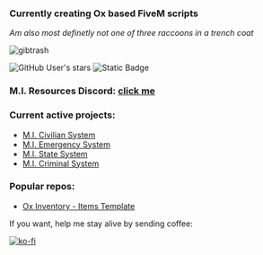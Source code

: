 ### Currently creating Ox based FiveM scripts
*Am also most definetly not one of three raccoons in a trench coat*

![gibtrash](https://github.com/MIAgimir/MIAgimir/assets/116332087/2dc46180-280c-4dd8-8705-2f5e4b75c7bb)

![GitHub User's stars](https://img.shields.io/github/stars/MIAgimir)
![Static Badge](https://img.shields.io/badge/Raccoons_found:-1_/_3-A600FF)


### M.I. Resources Discord: [click me](https://discord.gg/XwhBUGErxY)

### Current active projects:
* [M.I. Civilian System](https://github.com/users/MIAgimir/projects/2)
* [M.I. Emergency System](https://github.com/users/MIAgimir/projects/3)
* [M.I. State System](https://github.com/users/MIAgimir/projects/4)
* [M.I. Criminal System](https://github.com/users/MIAgimir/projects/5)


### Popular repos:
* [Ox Inventory - Items Template](https://github.com/MIAgimir/Ox_Inventory-ItemsTemplate)


If you want, help me stay alive by sending coffee:

[![ko-fi](https://ko-fi.com/img/githubbutton_sm.svg)](https://ko-fi.com/S6S5IBXL6)

<!--
**MIAgimir/MIAgimir** is a ✨ _special_ ✨ repository because its `README.md` (this file) appears on your GitHub profile.

![Tim](https://user-images.githubusercontent.com/116332087/219994733-ad6870e3-5808-4e5b-baad-b8a3553c7686.png) *1/3 raccoons found*

![MIAgimir's GitHub stats](https://github-readme-stats.vercel.app/api?username=miagimir&show_icons=true&theme=shades-of-purple) 


- [MI_Network](https://github.com/MIAgimir/MI_Network) - Ox framework based player network

- [MI_Fib](https://github.com/Mesa-Indigo/MI_Fib) - Ox_Core based job for FIB Agents
- [MI_Darkweb](https://github.com/Mesa-Indigo/MI_Darkweb) - Ox_Core based job template for crime things

Here are some ideas to get you started:

- 🔭 I’m currently working on ...
- 🌱 I’m currently learning ...
- 👯 I’m looking to collaborate on ...
- 🤔 I’m looking for help with ...
- 💬 Ask me about ...
- 📫 How to reach me: ...
- 😄 Pronouns: ...
- ⚡ Fun fact: ...
-->


